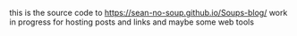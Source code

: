 this is the source code to https://sean-no-soup.github.io/Soups-blog/
work in progress for hosting posts and links and maybe some web tools 

